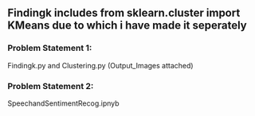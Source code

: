 ## Findingk includes from sklearn.cluster import KMeans due to which i have made it seperately

### Problem Statement 1:

Findingk.py and Clustering.py (Output_Images attached) 

### Problem Statement 2:

SpeechandSentimentRecog.ipnyb 
